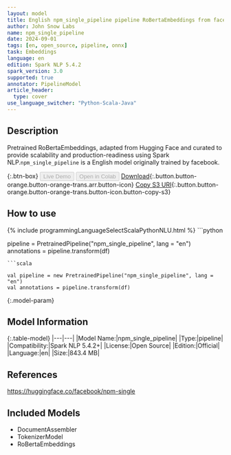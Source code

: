 ```yaml
---
layout: model
title: English npm_single_pipeline pipeline RoBertaEmbeddings from facebook
author: John Snow Labs
name: npm_single_pipeline
date: 2024-09-01
tags: [en, open_source, pipeline, onnx]
task: Embeddings
language: en
edition: Spark NLP 5.4.2
spark_version: 3.0
supported: true
annotator: PipelineModel
article_header:
  type: cover
use_language_switcher: "Python-Scala-Java"
---
```


## Description

Pretrained RoBertaEmbeddings, adapted from Hugging Face and curated to provide scalability and production-readiness using Spark NLP.`npm_single_pipeline` is a English model originally trained by facebook.

{:.btn-box}
<button class="button button-orange" disabled>Live Demo</button>
<button class="button button-orange" disabled>Open in Colab</button>
[Download](https://s3.amazonaws.com/auxdata.johnsnowlabs.com/public/models/npm_single_pipeline_en_5.4.2_3.0_1725187551800.zip){:.button.button-orange.button-orange-trans.arr.button-icon}
[Copy S3 URI](s3://auxdata.johnsnowlabs.com/public/models/npm_single_pipeline_en_5.4.2_3.0_1725187551800.zip){:.button.button-orange.button-orange-trans.button-icon.button-copy-s3}

## How to use



<div class="tabs-box" markdown="1">
{% include programmingLanguageSelectScalaPythonNLU.html %}
```python

pipeline = PretrainedPipeline("npm_single_pipeline", lang = "en")
annotations =  pipeline.transform(df)   

```
```scala

val pipeline = new PretrainedPipeline("npm_single_pipeline", lang = "en")
val annotations = pipeline.transform(df)

```
</div>

{:.model-param}
## Model Information

{:.table-model}
|---|---|
|Model Name:|npm_single_pipeline|
|Type:|pipeline|
|Compatibility:|Spark NLP 5.4.2+|
|License:|Open Source|
|Edition:|Official|
|Language:|en|
|Size:|843.4 MB|

## References

https://huggingface.co/facebook/npm-single

## Included Models

- DocumentAssembler
- TokenizerModel
- RoBertaEmbeddings